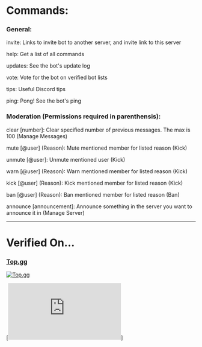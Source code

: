# Commands:

### General:

   invite: Links to invite bot to another server, and invite link to this server
        
   help: Get a list of all commands
      
   updates: See the bot's update log

   vote: Vote for the bot on verified bot lists

   tips: Useful Discord tips

   ping: Pong! See the bot's ping

### Moderation (Permissions required in parenthensis):

   clear \[number]: Clear specified number of previous messages. The max is 100 (Manage Messages)

   mute \[@user] (Reason): Mute mentioned member for listed reason (Kick)

   unmute \[@user]: Unmute mentioned user (Kick)

   warn \[@user] (Reason): Warn mentioned member for listed reason (Kick)

   kick \[@user] (Reason): Kick mentioned member for listed reason (Kick)

   ban \[@user] (Reason): Ban mentioned member for listed reason (Ban)

   announce \[announcement]: Announce something in the server you want to announce it in (Manage Server)
        
-----

# Verified On...

   ### [Top.gg](https://top.gg/bot/635977560492081162/)
   
   [![Top.gg](https://top.gg/api/widget/635977560492081162.svg)](https://top.gg/bot/635977560492081162)
   
   [![DiscordBotList.com](https://discordbotlist.com/widget/index.js)]
